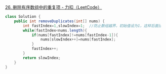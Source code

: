 



[26. 删除有序数组中的重复项 - 力扣（LeetCode）](https://leetcode.cn/problems/remove-duplicates-from-sorted-array/description/)





```JAVA
class Solution {
    public int removeDuplicates(int[] nums) {
        int fastIndex=1,slowIndex=1;  //防止数组越界，初始值设为1，这样后面比较的时候用fastIndex-1就不会越界产生边界问题
        while(fastIndex<nums.length){
            if(nums[fastIndex]!=nums[fastIndex-1]){
                nums[slowIndex++]=nums[fastIndex];
            }
            fastIndex++;
        }
        return slowIndex;
    }
}
```

